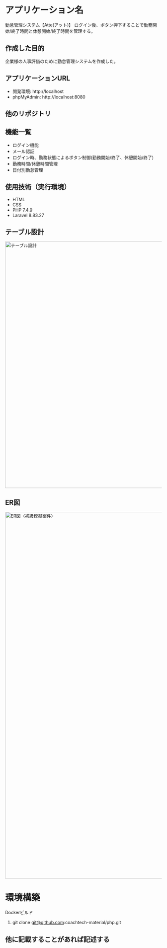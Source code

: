# アプリケーション名
勤怠管理システム【Atte(アット)】
ログイン後、ボタン押下することで勤務開始/終了時間と休憩開始/終了時間を管理する。

## 作成した目的
企業様の人事評価のために勤怠管理システムを作成した。

## アプリケーションURL
* 開発環境: http://localhost
* phpMyAdmin: http://localhost:8080

## 他のリポジトリ
## 機能一覧
* ログイン機能
* メール認証
* ログイン時、勤務状態によるボタン制御(勤務開始/終了、休憩開始/終了)
* 勤務時間/休憩時間管理
* 日付別勤怠管理

## 使用技術（実行環境）
* HTML
* CSS
* PHP 7.4.9
* Laravel 8.83.27

## テーブル設計
<img width="794" alt="テーブル設計" src="https://github.com/user-attachments/assets/d875bc35-a436-401b-8efc-05ac8eaa3980">

## ER図
<img width="1181" alt="ER図（初級模擬案件）" src="https://github.com/user-attachments/assets/6ba08dcc-9acd-40ee-aa00-dde064e876aa">

# 環境構築　　
Dockerビルド  
1. git clone git@github.com:coachtech-material/php.git

## 他に記載することがあれば記述する
